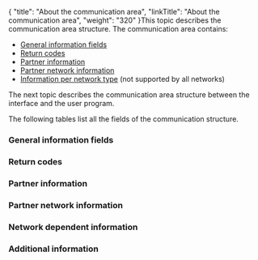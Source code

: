 {
    "title": "About  the communication area",
    "linkTitle": "About the communication area",
    "weight": "320"
}This topic describes the communication area structure. The communication
area contains:

-   [General
    information fields](#General_information_fields)
-   [Return
    codes](#Return_codes___directory_exit)
-   [Partner
    information](#Partner_information___directory_exit)
-   [Partner
    network information](#Partner_network_information___directory_exit)
-   [Information
    per network type](#Partner_network_information___directory_exit) (not supported by all networks)

The next topic describes the communication area structure between the
interface and the user program.

The following tables list all the fields of the communication structure.

<span id="General_information_fields"></span>

### General information fields

<span id="Return_codes___directory_exit"></span>

### Return codes

<span id="Partner_information___directory_exit"></span>

### Partner information

<span id="Partner_network_information___directory_exit"></span>

### Partner network information

<span id="Network_dependent_information___directory_exit"></span>

### Network dependent information

### Additional information
